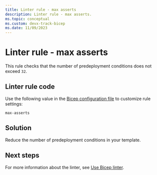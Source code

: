 ```yaml
---
title: Linter rule - max asserts
description: Linter rule - max asserts.
ms.topic: conceptual
ms.custom: devx-track-bicep
ms.date: 11/09/2023
---
```


# Linter rule - max asserts

This rule checks that the number of predeployment conditions does not exceed `32`.

## Linter rule code

Use the following value in the [Bicep configuration file](bicep-config-linter.md) to customize rule settings:

`max-asserts`

## Solution

Reduce the number of predeployment conditions in your template.

## Next steps

For more information about the linter, see [Use Bicep linter](./linter.md).
